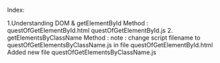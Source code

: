 Index:

1.Understanding DOM & getElementById Method :
   questOfGetElementById.html
   questOfGetElementById.js
2. getElementsByClassName Method : 
note : change script filename to questOfGetElementsByClassName.js in file questOfGetElementById.html
Added new file questOfGetElementsByClassName.js
